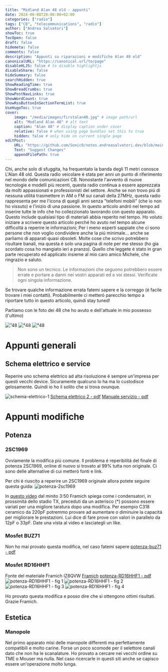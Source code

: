 ```yaml
---
title: "Midland Alan 48 old - appunti"
date: 2024-06-08T20:00:00+02:00
categories: ["radio"]
tags: ["CB", "telecommunications", "radio"]
author: ["Andrea Salvatori"]
showToc: true
TocOpen: false
draft: false
hidemeta: false
comments: false
description: "Appunti su riparazioni e modifiche Alan 48 old"
canonicalURL: "https://canonical.url/to/page"
disableHLJS: false # to disable highlightjs
disableShare: false
hideSummary: false
searchHidden: true
ShowReadingTime: true
ShowBreadCrumbs: true
ShowPostNavLinks: true
ShowWordCount: true
ShowRssButtonInSectionTermList: true
UseHugoToc: true
cover:
    image: "/media/images/firstalan48.jpg" # image path/url
    alt: "Modland Alan 48" # alt text
    caption: "Alan 48" # display caption under cover
    relative: false # when using page bundles set this to true
    hidden: false # only hide on current single page
editPost:
    URL: "https://github.com/Sonic0/notes.andreasalvatori.dev/blob/main/content"
    Text: "Suggest Changes"
    appendFilePath: true
---
```


Chi, anche solo di sfuggita, ha frequentato la banda degli 11 metri conosce L'Alan 48 old. <!--more--> Questa radio veicolare è stata per anni un punto di riferimento nel mondo delle comunicazioni CB. Nonostante l'avvento di nuove tecnologie e modelli più recenti, questa radio continua a essere apprezzata da molti appassionati e professionisti del settore.
Anche se non trovo piú di nessuna utilitá trasmettere in AM o FM sui canali della 27MHz, questa radio rappresenta per me l'icona di quegli anni senza "telefoni mobili" (che io non ho vissuto) e l'inizio di una passione.
In questo articolo andró nel tempo ad inserire tutte le info che ho collezzionato lavorando con questo apparato. Questo include qualsiasi tipo di materiali abbia reperito nel tempo. 
Ho voluto iniziare a scrivere questo articolo perché ho avuto nel tempo alcune difficoltá a reperire le informazioni; Per i meno esperti sappiate che ci sono persone che non voglio condividere anche la piú minimale... anche se parliamo di apparati quasi obsoleti.
Molte cose che scrivo potrebbero risultare banali, ma questa é solo una pagina di note per me stesso (ho gia scordato cosa ho mangiato ieri a pranzo).
Quello che leggete é stato in gran parte recuperato ed applicato insieme al mio caro amico Michele, che ringrazio e saluto.

> Non sono un tecnico. Le informazioni che seguono potrebbero essere errate e portare a danni nei vostri apparati ed a voi stessi. Verificate ogni singola informazione.

Se trovare qualche informazione errata fatemi sapere e la correggo (é facile trovare i miei contatti).
Probabilmente ci metteró parecchio tempo a riportare tutto in questo articolo, quindi stay tuned!

Partiamo con le foto dei 48 che ho avuto e dell'attuale in mio possesso (l'ultimo)

![¹48](/media/images/firstalan48.jpg "Primo Alan48")
![²48](/media/images/secondalan48.jpg "Secondo Alan48")
![³48](/media/images/thirdalan48.jpg "Terzo Alan48")

# Appunti generali

## Schema elettrico e service
Reperire uno schema elettrico ad alta risoluzione é sempre un'impresa per questi vecchi device. Sicuramente qualcuno lo ha ma lo custodisce gelosamente. Quindi io ho il solito che si trova ovunque.

![schema-elettrico-1](/media/images/schema-elettrico-alan48old.jpg "Schema elettrico 1")
[Schema elettrico 2 - pdf](/media/documents/schema-elettrico-alan48old.pdf)
[Manuale servizio - pdf](/media/documents/manuale-servizio-alan48old.pdf)

# Appunti modifiche

## Potenza

### 2SC1969
Ovviamente la modifica piú comune. Il problema é reperibilitá del finale di potenza 2SC1969, online di nuovo si trovato al 99% tutta non originale. Ci sono delle alternative di cui metteró fonti e link.

Per chi é riuscito a reperire un 2SC1969 originale allora potete seguire questa guida:
![potenza-2sc1969](/media/images/power-mod-1969-alan48old.jpg "Modifica potenza 1969")

In [questo video](https://www.youtube.com/watch?v=1YLwsbNN6hk) dal minito 3:50 Framich spiega come i condensatori, in prossimitá dello stadio TX, preceduti da un asterisco (*) possono essere variati per una migliore taratura dopo una modifica. Per esempio C318 ceramico da 220pF potremmo provare ad aumentare o diminuire la capacitá per migliorare le prestazioni. Lui dice di fare prove con valori in parallelo da 12pF o 33pF. Date una vista al video e lasciategli un like.

### Mosfet BUZ71
Non ho mai provato questa modifica, nel caso fatemi sapere
[potenza-buz71 - pdf](/media/documents/sostituzione_2sc1969_con_mosfet.pdf)

### Mosfet RD16HHF1
Fonte del materiale Framich IZ8QVW [Framich](https://modifiche-cb.info)
[potenza-RD16HHF1 - pdf](/media/documents/sostituzione_2sc1969_con_mosfet.pdf)
![potenza-RD16HHF1 - fig 1](/media/images/potenza-RD16HHF1-alan48old-fig1.jpg "Figura 1")
![potenza-RD16HHF1 - fig 2](/media/images/potenza-RD16HHF1-alan48old-fig2.jpg "Figura 2")
![potenza-RD16HHF1 - fig 3](/media/images/potenza-RD16HHF1-alan48old-fig3.jpg "Figura 3")
![potenza-RD16HHF1 - fig 4](/media/images/potenza-RD16HHF1-alan48old-fig4.jpg "Figura 4")

Ho provato questa modifica e posso dire che si ottengono ottimi risultati. Grazie Framich.

## Estetica

### Manopole
Nel primo apparato misi delle manopole differenti ma perfettamente compatibili e molto carine. Forse un poco scomode per il selettore canali dato che non ha le scanalature.
Ho provato a cercare nei vecchi ordine su TME o Mouser ma nulla. Nel caso ricercarle in questi siti anche se capisco essere un'operazione molto lunga.
